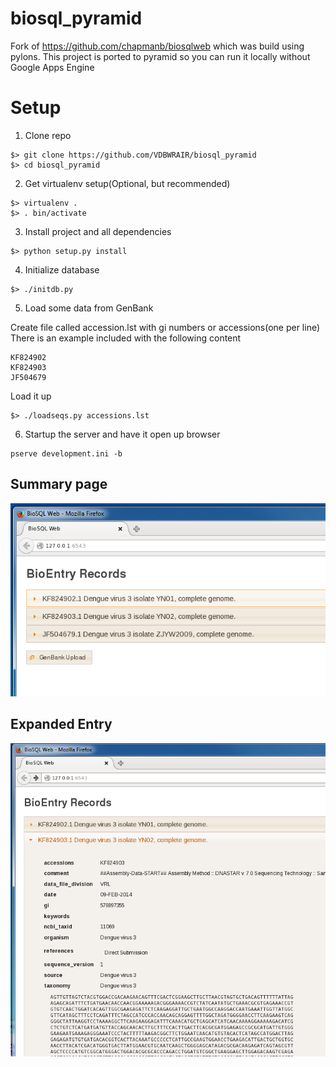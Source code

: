 # biosql_pyramid

Fork of https://github.com/chapmanb/biosqlweb which was build using pylons.
This project is ported to pyramid so you can run it locally without Google Apps Engine

# Setup

1. Clone repo

  ```
  $> git clone https://github.com/VDBWRAIR/biosql_pyramid
  $> cd biosql_pyramid
  ```

2. Get virtualenv setup(Optional, but recommended)

  ```
  $> virtualenv .
  $> . bin/activate
  ```

3. Install project and all dependencies

  ```
  $> python setup.py install
  ```

4. Initialize database

  ```
  $> ./initdb.py
  ```

5. Load some data from GenBank

  Create file called accession.lst with gi numbers or accessions(one per line)
  There is an example included with the following content

  ```
  KF824902
  KF824903
  JF504679
  ```

  Load it up

  ```
  $> ./loadseqs.py accessions.lst
  ``` 

6. Startup the server and have it open up browser

  ```
  pserve development.ini -b
  ```
  
## Summary page

![Summary Page](/summary.png)

## Expanded Entry

![Expanded Entry](/expandedentry.png)
